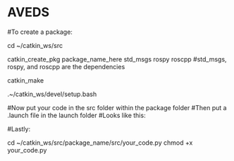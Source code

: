 # AVEDS
#To create a package:

cd ~/catkin_ws/src

catkin_create_pkg package_name_here std_msgs rospy roscpp    #std_msgs, rospy, and roscpp are the dependencies

catkin_make

.~/catkin_ws/devel/setup.bash





#Now put your code in the src folder within the package folder
#Then put a .launch file in the launch folder
#Looks like this: 
                 <launch>
                        <node pkg="package_name" type="your_code.py" name="package_name" output="screen" />
                 </launch>
                 
#Lastly:
 
cd ~/catkin_ws/src/package_name/src/your_code.py 
chmod +x your_code.py
